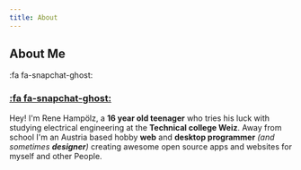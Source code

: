 ```yaml
---
title: About
---
```


## About Me

:fa fa-snapchat-ghost:
### [:fa fa-snapchat-ghost:](https://www.snapchat.com/add/rene_hampi/)

Hey! I'm Rene Hampölz, a **16 year old teenager** who tries his luck with studying electrical engineering at the **Technical college Weiz**. Away from school I'm an Austria
based hobby **web** and **desktop programmer** _(and sometimes **designer**)_ creating awesome open source apps and websites for myself and other People.

